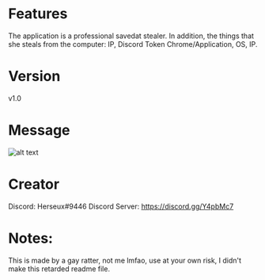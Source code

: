 # Features

The application is a professional savedat stealer. In addition, the things that she steals from the computer: IP, Discord Token Chrome/Application, OS, IP.

# Version

v1.0

# Message

![alt text](https://cdn.discordapp.com/attachments/712590244888969220/717186401325809764/Screenshot_3.png)

# Creator

Discord: Herseux#9446
Discord Server: https://discord.gg/Y4pbMc7   

# Notes:
This is made by a gay ratter, not me lmfao, use at your own risk, I didn't make this retarded readme file.
